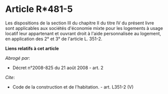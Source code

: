# Article R*481-5

Les dispositions de la section III du chapitre II du titre IV du présent livre sont applicables aux sociétés d'économie mixte
pour les logements à usage locatif leur appartenant et ouvrant droit à l'aide personnalisée au logement, en application des
2° et 3° de l'article L. 351-2.

**Liens relatifs à cet article**

_Abrogé par_:

  - Décret n°2008-825 du 21 août 2008 - art. 2

_Cite_:

  - Code de la construction et de l'habitation. - art. L351-2 (V)
